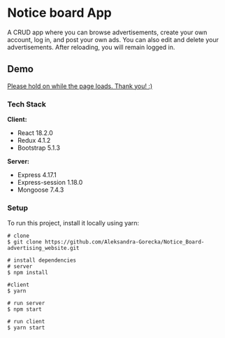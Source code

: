# Notice board App

A CRUD app where you can browse advertisements, create your own account, log in, and post your own ads. You can also edit and delete your advertisements. After reloading, you will remain logged in.

## Demo

[Please hold on while the page loads. Thank you! :)]([https://5d29ccf3-8a64-4cc3-b9be-75ed724666af-00-30ob3kbi2cil.janeway.replit.dev/])

### Tech Stack

**Client:** 
- React 18.2.0
- Redux 4.1.2
- Bootstrap 5.1.3

**Server:** 
- Express 4.17.1
- Express-session 1.18.0
- Mongoose 7.4.3

### Setup

To run this project, install it locally using yarn:

```
# clone
$ git clone https://github.com/Aleksandra-Gorecka/Notice_Board-advertising_website.git

# install dependencies
# server
$ npm install

#client
$ yarn

# run server
$ npm start

# run client
$ yarn start
```
